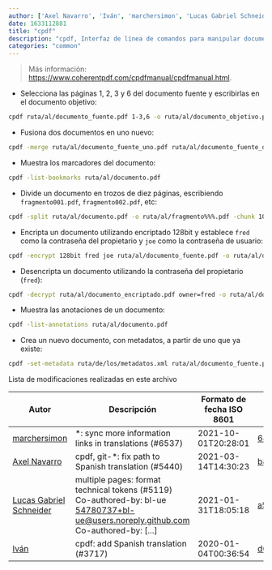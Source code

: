```yaml
---
author: ['Axel Navarro', 'Iván', 'marchersimon', 'Lucas Gabriel Schneider']
date: 1633112881
title: "cpdf"
description: "cpdf, Interfaz de línea de comandos para manipular documentos PDF existentes de diferentes maneras."
categories: "common"
---
```

> Más información: <https://www.coherentpdf.com/cpdfmanual/cpdfmanual.html>.

- Selecciona las páginas 1, 2, 3 y 6 del documento fuente y escribirlas en el documento objetivo:

```bash
cpdf ruta/al/documento_fuente.pdf 1-3,6 -o ruta/al/documento_objetivo.pdf
```

- Fusiona dos documentos en uno nuevo:

```bash
cpdf -merge ruta/al/documento_fuente_uno.pdf ruta/al/documento_fuente_dos.pdf -o ruta/al/documento_objetivo.pdf
```

- Muestra los marcadores del documento:

```bash
cpdf -list-bookmarks ruta/al/documento.pdf
```

- Divide un documento en trozos de diez páginas, escribiendo `fragmento001.pdf`, `fragmento002.pdf`, etc:

```bash
cpdf -split ruta/al/documento.pdf -o ruta/al/fragmento%%%.pdf -chunk 10
```

- Encripta un documento utilizando encriptado 128bit y establece `fred` como la contraseña del propietario y `joe` como la contraseña de usuario:

```bash
cpdf -encrypt 128bit fred joe ruta/al/documento_fuente.pdf -o ruta/al/documento_encriptado.pdf
```

- Desencripta un documento utilizando la contraseña del propietario (`fred`):

```bash
cpdf -decrypt ruta/al/documento_encriptado.pdf owner=fred -o ruta/al/documento_desencriptado.pdf
```

- Muestra las anotaciones de un documento:

```bash
cpdf -list-annotations ruta/al/documento.pdf
```

- Crea un nuevo documento, con metadatos, a partir de uno que ya existe:

```bash
cpdf -set-metadata ruta/de/los/metadatos.xml ruta/al/documento_fuente.pdf -o ruta/al/documento_objetivo.pdf
```
Lista de modificaciones realizadas en este archivo


Autor | Descripción | Formato de fecha ISO 8601 | Enlace a GitHub
------|-----|-----|-----
[marchersimon](mailto:50295997+marchersimon@users.noreply.github.com) | *: sync more information links in translations (#6537) | 2021-10-01T20:28:01 | [642dbf2e972e](https://github.com/tldr-pages/tldr/commit/642dbf2e972e388fab8c84ba3b4685fb862b6454)
[Axel Navarro](mailto:navarroaxel@gmail.com) | cpdf, git-*: fix path to Spanish translation (#5440) | 2021-03-14T14:30:23 | [b80a854c4a2e](https://github.com/tldr-pages/tldr/commit/b80a854c4a2e8973e26977b8373c5c46c8a55c70)
[Lucas Gabriel Schneider](mailto:casdpa@gmail.com) | multiple pages: format technical tokens (#5119) Co-authored-by: bl-ue <54780737+bl-ue@users.noreply.github.com> Co-authored-by: [...] | 2021-01-31T18:05:18 | [a5fe31bc47ae](https://github.com/tldr-pages/tldr/commit/a5fe31bc47aece3efa5e66b52b3cf384f27d5d72)
[Iván](mailto:ivan@ivanhercaz.com) | cpdf: add Spanish translation (#3717) | 2020-01-04T00:36:54 | [d088cd24be90](https://github.com/tldr-pages/tldr/commit/d088cd24be90db88ef6e2933e6e8c2c61f28ea90)


